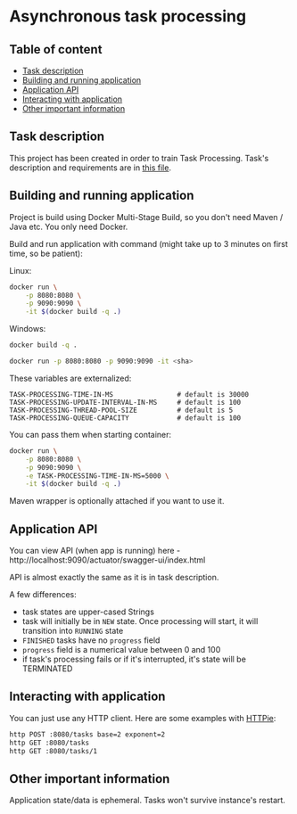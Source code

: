 # Asynchronous task processing

## Table of content

- [Task description](#task-description)
- [Building and running application](#building-and-running-application)
- [Application API](#application-api)
- [Interacting with application](#interacting-with-application)
- [Other important information](#other-important-information)

## Task description

This project has been created in order to train Task Processing.
Task's description and requirements are in [this file](<TASK.md>).

## Building and running application

Project is build using Docker Multi-Stage Build,
so you don't need Maven / Java etc. You only need Docker.

Build and run application with command (might take
up to 3 minutes on first time, so be patient):

Linux:
```bash
docker run \
    -p 8080:8080 \
    -p 9090:9090 \
    -it $(docker build -q .)
```
Windows:
```bash
docker build -q .
```
```bash
docker run -p 8080:8080 -p 9090:9090 -it <sha>
```

These variables are externalized:

```
TASK-PROCESSING-TIME-IN-MS                # default is 30000
TASK-PROCESSING-UPDATE-INTERVAL-IN-MS     # default is 100
TASK-PROCESSING-THREAD-POOL-SIZE          # default is 5
TASK-PROCESSING-QUEUE-CAPACITY            # default is 100
```

You can pass them when starting container:

```bash
docker run \
    -p 8080:8080 \
    -p 9090:9090 \
    -e TASK-PROCESSING-TIME-IN-MS=5000 \
    -it $(docker build -q .)
```

Maven wrapper is optionally attached if you want to use it.

## Application API

You can view API (when app is running) here - http://localhost:9090/actuator/swagger-ui/index.html

API is almost exactly the same as it is in task description.

A few differences:

- task states are upper-cased Strings
- task will initially be in `NEW` state. Once processing will
  start, it will transition into `RUNNING` state
- `FINISHED` tasks have no `progress` field
- `progress` field is a numerical value between 0 and 100
- if task's processing fails or if it's interrupted, it's state will be TERMINATED

## Interacting with application

You can just use any HTTP client. Here are some examples with
[HTTPie](https://github.com/httpie/httpie):

```bash
http POST :8080/tasks base=2 exponent=2
http GET :8080/tasks
http GET :8080/tasks/1
```

## Other important information

Application state/data is ephemeral. Tasks won't survive
instance's restart.
